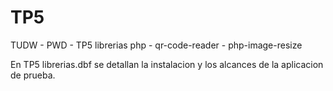 # TP5
TUDW - PWD - TP5 librerias php - qr-code-reader - php-image-resize

En TP5 librerias.dbf se detallan la instalacion y los alcances de la aplicacion de prueba.
